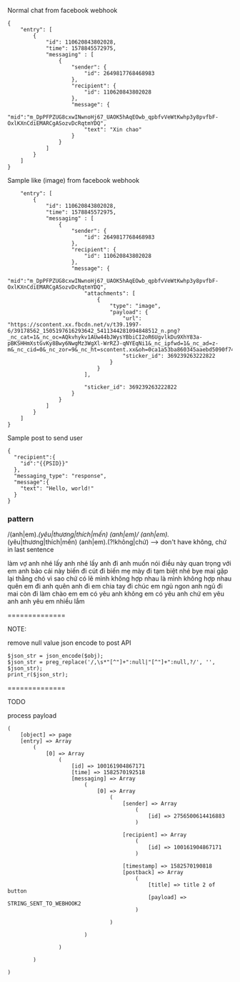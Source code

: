 Normal chat from facebook webhook
```
{
	"entry": [
		{
			"id": 110620843802028,
			"time": 1578845572975,
			"messaging"	: [
				{
					"sender": {
						"id": 2649817768468983
					},
					"recipient": {
						"id": 110620843802028
					},
					"message": {
						"mid":"m_DpPFPZUG8cxwINwnoHj67_UAOK5hAqEOwb_qpbfvVeWtKwhp3y8pvfbF-OxlKXnCdiEMARCgASozvDcRqtmYDQ",
						"text": "Xin chao"
					}
				}	
			]
		}
	]
}
```


Sample like (image) from facebook webhook

```{
	"entry": [
		{
			"id": 110620843802028,
			"time": 1578845572975,
			"messaging"	: [
				{
					"sender": {
						"id": 2649817768468983
					},
					"recipient": {
						"id": 110620843802028
					},
					"message": {
						"mid":"m_DpPFPZUG8cxwINwnoHj67_UAOK5hAqEOwb_qpbfvVeWtKwhp3y8pvfbF-OxlKXnCdiEMARCgASozvDcRqtmYDQ",
						"attachments": [
							{
								"type": "image",
								"payload": {
									"url": "https://scontent.xx.fbcdn.net/v/t39.1997-6/39178562_1505197616293642_5411344281094848512_n.png?_nc_cat=1&_nc_oc=AQkvhykv1AUw44bJWysYBbiCI2oR6UgvlkDu9XhY83a-pBKSHHmXstGvKy8Bwy6NwgMz3WgXl-WrRZJ-qNYEqNi1&_nc_ipfwd=1&_nc_ad=z-m&_nc_cid=0&_nc_zor=9&_nc_ht=scontent.xx&oh=0ca1a53ba860345aaebd5090f74ba4be&oe=5E91FC75",
									"sticker_id": 369239263222822
								}
							}
						],

						"sticker_id": 369239263222822
					}
				}	
			]
		}
	]
}
```

Sample post to send user

```
{
  "recipient":{
    "id":"{{PSID}}"
  },
  "messaging_type": "response",
  "message":{
	"text": "Hello, world!"
  }
}
```

###  pattern 

/(anh|em).*(yêu|thương|thích|mến) (anh|em)/
(anh|em).*(yêu|thương|thích|mến) (anh|em).(?!không|chứ)
--> don't have không, chứ in last sentence

làm vợ anh nhé
lấy anh nhé
lấy anh đi
anh muốn nói điều này quan trọng với em
anh bảo cái này
biến đi
cút đi
biến mẹ mày đi
tạm biệt nhé
bye
mai gặp lại
thằng chó
vì sao chứ
có lẽ  mình không hợp nhau
là mình không hợp nhau
quên em đi anh
quên anh đi em
chia tay đi
chúc em ngủ ngon
anh ngủ đi mai còn đi làm
chào em
em có yêu anh không
em có yêu anh chứ
em yêu anh
anh yêu em nhiều lắm


==============

NOTE: 

remove null value json encode to post API
```
$json_str = json_encode($obj);
$json_str = preg_replace('/,\s*"[^"]+":null|"[^"]+":null,?/', '', $json_str);
print_r($json_str);
```

==============

TODO

process payload

```
(
    [object] => page
    [entry] => Array
        (
            [0] => Array
                (
                    [id] => 100161904867171
                    [time] => 1582570192518
                    [messaging] => Array
                        (
                            [0] => Array
                                (
                                    [sender] => Array
                                        (
                                            [id] => 2756500614416883
                                        )

                                    [recipient] => Array
                                        (
                                            [id] => 100161904867171
                                        )

                                    [timestamp] => 1582570190818
                                    [postback] => Array
                                        (
                                            [title] => title 2 of button
                                            [payload] => STRING_SENT_TO_WEBHOOK2
                                        )

                                )

                        )

                )

        )

)

```